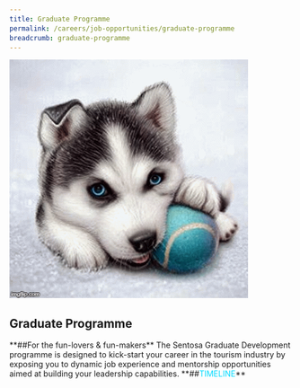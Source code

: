 ```yaml
---
title: Graduate Programme
permalink: /careers/job-opportunities/graduate-programme
breadcrumb: graduate-programme
---
```

<div class="row">
<div col-is-12>
      <figure style="margin: 0;position: relative;">
			<img src="../images/careers/testimagev1.gif" alt="Develop With Us"/>
			</figure>
      <h2><b>Graduate Programme</b></h2>
        **##For the fun-lovers & fun-makers**
          The Sentosa Graduate Development programme is designed to kick-start your career in the tourism industry by exposing you to dynamic job experience and mentorship opportunities aimed at building your leadership capabilities.
              **##<span style="color: #00DBFF">TIMELINE</span>**
</div>
</div>
